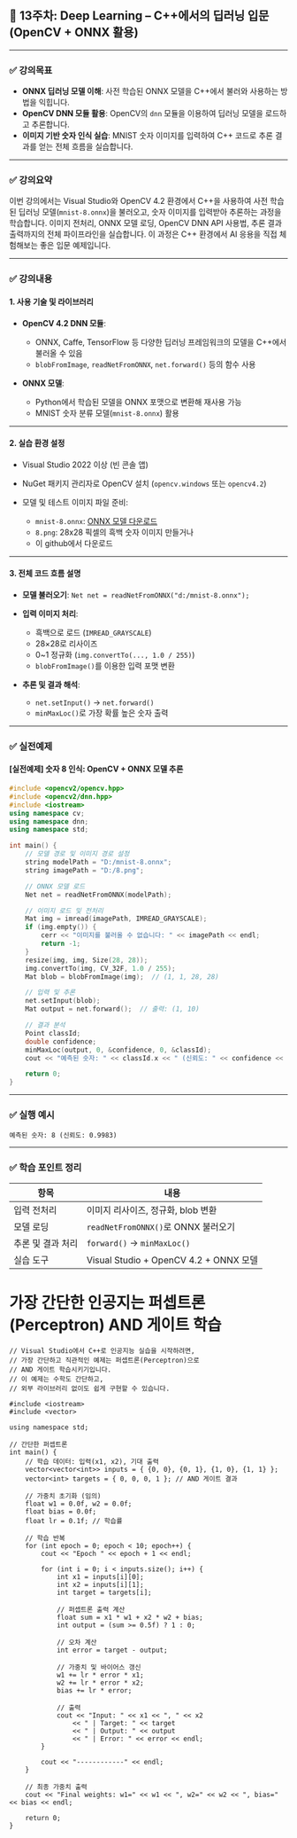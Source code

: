 ## 📘 13주차: Deep Learning – C++에서의 딥러닝 입문 (OpenCV + ONNX 활용)

---

### ✅ 강의목표

* **ONNX 딥러닝 모델 이해**: 사전 학습된 ONNX 모델을 C++에서 불러와 사용하는 방법을 익힙니다.
* **OpenCV DNN 모듈 활용**: OpenCV의 `dnn` 모듈을 이용하여 딥러닝 모델을 로드하고 추론합니다.
* **이미지 기반 숫자 인식 실습**: MNIST 숫자 이미지를 입력하여 C++ 코드로 추론 결과를 얻는 전체 흐름을 실습합니다.

---

### ✅ 강의요약

이번 강의에서는 Visual Studio와 OpenCV 4.2 환경에서 C++을 사용하여 사전 학습된 딥러닝 모델(`mnist-8.onnx`)을 불러오고, 숫자 이미지를 입력받아 추론하는 과정을 학습합니다. 이미지 전처리, ONNX 모델 로딩, OpenCV DNN API 사용법, 추론 결과 출력까지의 전체 파이프라인을 실습합니다. 이 과정은 C++ 환경에서 AI 응용을 직접 체험해보는 좋은 입문 예제입니다.

---

### ✅ 강의내용

#### 1. 사용 기술 및 라이브러리

* **OpenCV 4.2 DNN 모듈**:

  * ONNX, Caffe, TensorFlow 등 다양한 딥러닝 프레임워크의 모델을 C++에서 불러올 수 있음
  * `blobFromImage`, `readNetFromONNX`, `net.forward()` 등의 함수 사용

* **ONNX 모델**:

  * Python에서 학습된 모델을 ONNX 포맷으로 변환해 재사용 가능
  * MNIST 숫자 분류 모델(`mnist-8.onnx`) 활용

---

#### 2. 실습 환경 설정

* Visual Studio 2022 이상 (빈 콘솔 앱)
* NuGet 패키지 관리자로 OpenCV 설치 (`opencv.windows` 또는 `opencv4.2`)
* 모델 및 테스트 이미지 파일 준비:

  * `mnist-8.onnx`: [ONNX 모델 다운로드](https://github.com/onnx/models/blob/main/validated/vision/classification/mnist/model/mnist-8.onnx)
  * `8.png`: 28x28 픽셀의 흑백 숫자 이미지 만들거나
  * 이 github에서 다운로드 
---

#### 3. 전체 코드 흐름 설명

* **모델 불러오기**:
  `Net net = readNetFromONNX("d:/mnist-8.onnx");`

* **입력 이미지 처리**:

  * 흑백으로 로드 (`IMREAD_GRAYSCALE`)
  * 28×28로 리사이즈
  * 0\~1 정규화 (`img.convertTo(..., 1.0 / 255)`)
  * `blobFromImage()`를 이용한 입력 포맷 변환

* **추론 및 결과 해석**:

  * `net.setInput()` → `net.forward()`
  * `minMaxLoc()`로 가장 확률 높은 숫자 출력

---

### ✅ 실전예제

#### \[실전예제] 숫자 8 인식: OpenCV + ONNX 모델 추론

```cpp
#include <opencv2/opencv.hpp>
#include <opencv2/dnn.hpp>
#include <iostream>
using namespace cv;
using namespace dnn;
using namespace std;

int main() {
    // 모델 경로 및 이미지 경로 설정
    string modelPath = "D:/mnist-8.onnx";
    string imagePath = "D:/8.png";

    // ONNX 모델 로드
    Net net = readNetFromONNX(modelPath);

    // 이미지 로드 및 전처리
    Mat img = imread(imagePath, IMREAD_GRAYSCALE);
    if (img.empty()) {
        cerr << "이미지를 불러올 수 없습니다: " << imagePath << endl;
        return -1;
    }
    resize(img, img, Size(28, 28));
    img.convertTo(img, CV_32F, 1.0 / 255);
    Mat blob = blobFromImage(img);  // (1, 1, 28, 28)

    // 입력 및 추론
    net.setInput(blob);
    Mat output = net.forward();  // 출력: (1, 10)

    // 결과 분석
    Point classId;
    double confidence;
    minMaxLoc(output, 0, &confidence, 0, &classId);
    cout << "예측된 숫자: " << classId.x << " (신뢰도: " << confidence << ")" << endl;

    return 0;
}
```

---

### ✅ 실행 예시

```
예측된 숫자: 8 (신뢰도: 0.9983)
```

---

### ✅ 학습 포인트 정리

| 항목         | 내용                                   |
| ---------- | ------------------------------------ |
| 입력 전처리     | 이미지 리사이즈, 정규화, blob 변환               |
| 모델 로딩      | `readNetFromONNX()`로 ONNX 불러오기       |
| 추론 및 결과 처리 | `forward()` → `minMaxLoc()`          |
| 실습 도구      | Visual Studio + OpenCV 4.2 + ONNX 모델 |

# 가장 간단한 인공지는 퍼셉트론(Perceptron) AND 게이트 학습
```
// Visual Studio에서 C++로 인공지능 실습을 시작하려면, 
// 가장 간단하고 직관적인 예제는 퍼셉트론(Perceptron)으로 
// AND 게이트 학습시키기입니다.
// 이 예제는 수학도 간단하고, 
// 외부 라이브러리 없이도 쉽게 구현할 수 있습니다.

#include <iostream>
#include <vector>

using namespace std;

// 간단한 퍼셉트론
int main() {
    // 학습 데이터: 입력(x1, x2), 기대 출력
    vector<vector<int>> inputs = { {0, 0}, {0, 1}, {1, 0}, {1, 1} };
    vector<int> targets = { 0, 0, 0, 1 }; // AND 게이트 결과

    // 가중치 초기화 (임의)
    float w1 = 0.0f, w2 = 0.0f;
    float bias = 0.0f;
    float lr = 0.1f; // 학습률

    // 학습 반복
    for (int epoch = 0; epoch < 10; epoch++) {
        cout << "Epoch " << epoch + 1 << endl;

        for (int i = 0; i < inputs.size(); i++) {
            int x1 = inputs[i][0];
            int x2 = inputs[i][1];
            int target = targets[i];

            // 퍼셉트론 출력 계산
            float sum = x1 * w1 + x2 * w2 + bias;
            int output = (sum >= 0.5f) ? 1 : 0;

            // 오차 계산
            int error = target - output;

            // 가중치 및 바이어스 갱신
            w1 += lr * error * x1;
            w2 += lr * error * x2;
            bias += lr * error;

            // 출력
            cout << "Input: " << x1 << ", " << x2
                << " | Target: " << target
                << " | Output: " << output
                << " | Error: " << error << endl;
        }

        cout << "------------" << endl;
    }

    // 최종 가중치 출력
    cout << "Final weights: w1=" << w1 << ", w2=" << w2 << ", bias=" << bias << endl;

    return 0;
}
```
